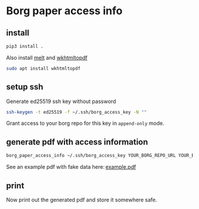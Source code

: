 # Borg paper access info

## install
```bash
pip3 install .
```
Also install [melt](https://github.com/charmbracelet/melt) and [wkhtmltopdf](https://wkhtmltopdf.org/)
```bash
sudo apt install wkhtmltopdf
```

## setup ssh
Generate ed25519 ssh key without password
```bash
ssh-keygen -t ed25519 -f ~/.ssh/borg_access_key -N ""
```
Grant access to your borg repo for this key in `append-only` mode.

## generate pdf with access information
```bash
borg_paper_access_info ~/.ssh/borg_access_key YOUR_BORG_REPO_URL YOUR_BORG_REPO_SSH_FINGERPRINT YOUR_BORG_REPO_PASSWORD
```
See an example pdf with fake data here: [example.pdf](https://raw.githubusercontent.com/mo-pyy/borg_paper_access_info/main/examples/example.pdf)

## print
Now print out the generated pdf and store it somewhere safe.
